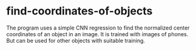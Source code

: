 # find-coordinates-of-objects
The program uses a simple CNN regression to find the normalized center coordinates of an object in an image. It is trained with images of phones. But can be used for other objects with suitable training.
